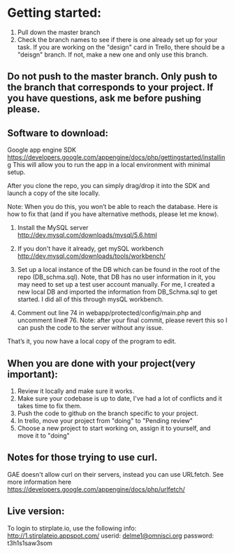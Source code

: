 Getting started:
==============
1. Pull down the master branch
2. Check the branch names to see if there is one already set up for your task. If you are working on the "design" card in Trello, there should be a "deisgn" branch. If not, make a new one and only use this branch.

Do not push to the master branch. Only push to the branch that corresponds to your project. If you have questions, ask me before pushing please. 
---------

Software to download:
--------------------

Google app engine SDK
https://developers.google.com/appengine/docs/php/gettingstarted/installing
This will allow you to run the app in a local environment with minimal setup. 

After you clone the repo, you can simply drag/drop it into the SDK and launch a copy of the site locally.

Note: When you do this, you won’t be able to reach the database. Here is how to fix that (and if you have alternative methods, please let me know).

1. Install the MySQL server http://dev.mysql.com/downloads/mysql/5.6.html

2. If you don't have it already, get mySQL workbench http://dev.mysql.com/downloads/tools/workbench/

3. Set up a local instance of the DB which can be found in the root of the repo (DB_schma.sql). Note, that DB has no user information in it, you may need to set up a test user account manually.  For me, I created a new local DB and imported the information from DB_Schma.sql to get started. I did all of this through mysQL workbench.

4. Comment out line 74 in webapp/protected/config/main.php and uncomment line# 76. 
Note: after your final commit, please revert this so I can push the code to the server without any issue.

That’s it, you now have a local copy of the program to edit. 

When you are done with your project(very important):
----------------
1. Review it locally and make sure it works. 
2. Make sure your codebase is up to date, I've had a lot of conflicts and it takes time to fix them. 
3. Push the code to github on the branch specific to your project.
3. In trello, move your project from "doing" to "Pending review"
4. Choose a new project to start working on, assign it to yourself, and move it to "doing"


Notes for those trying to use curl. 
---------------------------------
GAE doesn't allow curl on their servers, instead you can use URLfetch. See more information here
https://developers.google.com/appengine/docs/php/urlfetch/


Live version: 
-------------
To login to stirplate.io, use the following info:
http://1.stirplateio.appspot.com/
userid: delme1@omnisci.org
password: t3h1s1saw3som

